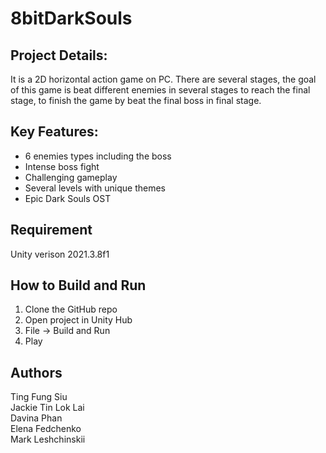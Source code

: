 # 8bitDarkSouls

## Project Details:
It is a 2D horizontal action game on PC. There are several stages, the goal of this game is beat different enemies in several stages to reach the final stage, to finish the game by beat the final boss in final stage. 

## Key Features:
- 6 enemies types including the boss
- Intense boss fight
- Challenging gameplay
- Several levels with unique themes
- Epic Dark Souls OST

## Requirement
Unity verison 2021.3.8f1

## How to Build and Run
1. Clone the GitHub repo
2. Open project in Unity Hub
3. File -> Build and Run
4. Play

## Authors
Ting Fung Siu <br />
Jackie Tin Lok Lai <br /> 
Davina Phan <br />
Elena Fedchenko <br />
Mark Leshchinskii <br />
